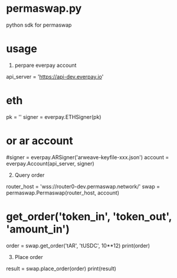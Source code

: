# permaswap.py
python sdk for permaswap

# usage

1. perpare everpay account

api_server = 'https://api-dev.everpay.io'

# eth
pk = ''
signer = everpay.ETHSigner(pk)

# or ar account
#signer = everpay.ARSigner('arweave-keyfile-xxx.json')
account = everpay.Account(api_server, signer)

2. Query order

router_host = 'wss://router0-dev.permaswap.network/'
swap = permaswap.Permaswap(router_host, account)

# get_order('token_in', 'token_out', 'amount_in')
order = swap.get_order('tAR', 'tUSDC', 10**12)
print(order)

3. Place order

result = swap.place_order(order)
print(result)
